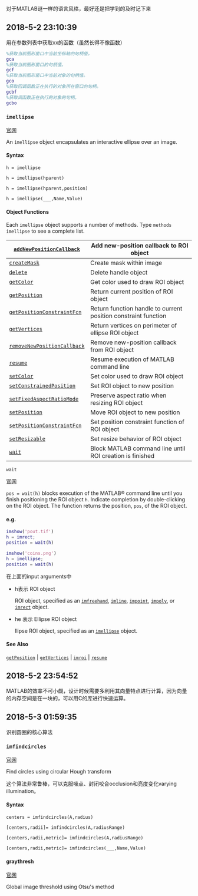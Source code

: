 对于MATLAB谜一样的语言风格，最好还是把学到的及时记下来



## 2018-5-2 23:10:39

用在参数列表中获取xx的函数（虽然长得不像函数）

```matlab
%获取当前图形窗口中当前坐标轴的句柄值。
gca
%获取当前图形窗口的句柄值。
gcf
%获取当前图形窗口中当前对象的句柄值。
gco
%获取回调函数正在执行的对象所在窗口的句柄。
gcbf
%获取调函数正在执行的对象的句柄。
gcbo
```

### `imellipse`

[官网](https://ww2.mathworks.cn/help/images/ref/imellipse.html#bq_5ul3)

An `imellipse` object encapsulates an interactive ellipse
            over an image.

#### Syntax

`h = imellipse`

`h = imellipse(hparent)`

`h = imellipse(hparent,position)`

`h = imellipse(___,Name,Value)`

#### Object Functions

Each `imellipse` object supports a number of methods. Type                `methods imellipse` to see a complete list.

| [`addNewPositionCallback`](https://ww2.mathworks.cn/help/images/ref/imroi.addnewpositioncallback.html) | Add new-position callback to ROI object                      |
| ------------------------------------------------------------ | ------------------------------------------------------------ |
| [`createMask`](https://ww2.mathworks.cn/help/images/ref/imroi.createmask.html) | Create mask within image                                     |
| [`delete`](https://ww2.mathworks.cn/help/matlab/ref/handle.delete.html) | Delete handle object                                         |
| [`getColor`](https://ww2.mathworks.cn/help/images/ref/imroi.getcolor.html) | Get color used to draw ROI object                            |
| [`getPosition`](https://ww2.mathworks.cn/help/images/ref/imroi.getposition.html) | Return current position of ROI object                        |
| [`getPositionConstraintFcn`](https://ww2.mathworks.cn/help/images/ref/imroi.getpositionconstraintfcn.html) | Return function handle to current position constraint function |
| [`getVertices`](https://ww2.mathworks.cn/help/images/ref/imroi.getvertices.html) | Return vertices on perimeter of ellipse ROI object           |
| [`removeNewPositionCallback`](https://ww2.mathworks.cn/help/images/ref/imroi.removenewpositioncallback.html) | Remove new-position callback from ROI object                 |
| [`resume`](https://ww2.mathworks.cn/help/images/ref/imroi.resume.html) | Resume execution of MATLAB command line                      |
| [`setColor`](https://ww2.mathworks.cn/help/images/ref/imroi.setcolor.html) | Set color used to draw ROI object                            |
| [`setConstrainedPosition`](https://ww2.mathworks.cn/help/images/ref/imroi.setconstrainedposition.html) | Set ROI object to new position                               |
| [`setFixedAspectRatioMode`](https://ww2.mathworks.cn/help/images/ref/imrect.setfixedaspectratiomode.html) | Preserve aspect ratio when resizing ROI object               |
| [`setPosition`](https://ww2.mathworks.cn/help/images/ref/imroi.setposition.html) | Move ROI object to new position                              |
| [`setPositionConstraintFcn`](https://ww2.mathworks.cn/help/images/ref/imroi.setpositionconstraintfcn.html) | Set position constraint function of ROI object               |
| [`setResizable`](https://ww2.mathworks.cn/help/images/ref/imroi.setresizable.html) | Set resize behavior of ROI object                            |
| [`wait`](https://ww2.mathworks.cn/help/images/ref/imroi.wait.html) | Block MATLAB command line until ROI creation is finished     |

`wait`

[官网](https://ww2.mathworks.cn/help/images/ref/imroi.wait.html)

``pos = wait(h)`` blocks execution of the MATLAB® command line until you finish positioning the ROI object `h`. Indicate completion by double-clicking on the ROI object. The function returns the position, `pos`, of the ROI object.

#### e.g.

```matlab
imshow('pout.tif')
h = imrect;
position = wait(h)
```

```matlab
imshow('coins.png')
h = imellipse;
position = wait(h)
```

在上面的input arguments中

- h表示 ROI object

  ROI object, specified as an [`imfreehand`](https://ww2.mathworks.cn/help/images/ref/imfreehand.html), [`imline`](https://ww2.mathworks.cn/help/images/ref/imline.html), [`impoint`](https://ww2.mathworks.cn/help/images/ref/impoint.html), [`impoly`](https://ww2.mathworks.cn/help/images/ref/impoly.html), or [`imrect`](https://ww2.mathworks.cn/help/images/ref/imrect.html) object.

- he 表示 Ellipse ROI object

  llipse ROI object, specified as an [`imellipse`](https://ww2.mathworks.cn/help/images/ref/imellipse.html) object.

#### See Also

[`getPosition`](https://ww2.mathworks.cn/help/images/ref/imroi.getposition.html) | [`getVertices`](https://ww2.mathworks.cn/help/images/ref/imroi.getvertices.html) | [`imroi`](https://ww2.mathworks.cn/help/images/ref/imroi-class.html) | [`resume`](https://ww2.mathworks.cn/help/images/ref/imroi.resume.html)



## 2018-5-2 23:54:52

MATLAB的效率不可小觑，设计时候需要多利用其向量特点进行计算，因为向量的内存空间是在一块的，可以用C的库进行快速运算。



## 2018-5-3 01:59:35

识别圆圈的核心算法

### `imfindcircles`

[官网](https://ww2.mathworks.cn/help/images/ref/imfindcircles.html)

Find circles using circular Hough transform

这个算法非常鲁棒，可以克服噪点、封闭咬合occlusion和亮度变化varying illumination。

#### Syntax

`centers = imfindcircles(A,radius)`

`[centers,radii]= imfindcircles(A,radiusRange)`

`[centers,radii,metric]= imfindcircles(A,radiusRange)`

`[centers,radii,metric]= imfindcircles(___,Name,Value)`



#### graythresh

[官网](https://ww2.mathworks.cn/help/images/ref/graythresh.html)

Global image threshold using Otsu's method